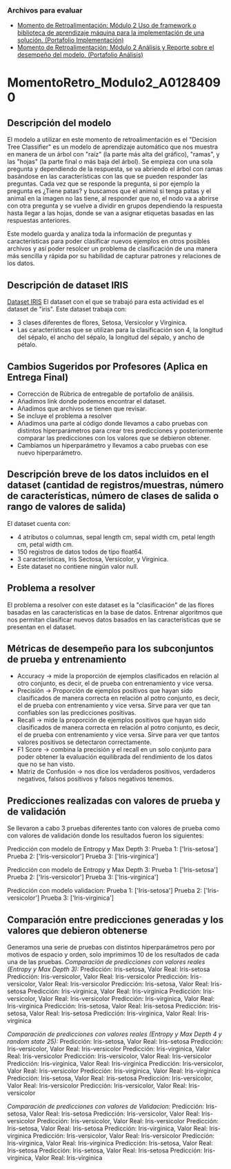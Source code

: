 ### Archivos para evaluar
* [Momento de Retroalimentación: Módulo 2 Uso de framework o biblioteca de aprendizaje máquina para la implementación de una solución. (Portafolio Implementación)](MomentoRetro_Modulo2_A01284090.ipynb)
* [Momento de Retroalimentación: Módulo 2 Análisis y Reporte sobre el desempeño del modelo. (Portafolio Análisis)](https://github.com/analucia2107/MomentoRetro_Modulo2_A01284090/blob/main/MometoRetro_Modulo2_AnalisisyReporte_A01284090.ipynb)

# MomentoRetro_Modulo2_A01284090

## Descripción del modelo
El modelo a utilizar en este momento de retroalimentación es el "Decision Tree Classifier" es un modelo de aprendizaje automático que nos muestra en manera de un árbol con "raíz" (la parte más alta del gráfico), "ramas", y las "hojas" (la parte final o más baja del árbol). Se empieza con una sola pregunta y dependiendo de la respuesta, se va abriendo el árbol con ramas basándose en las características con las que se pueden responder las preguntas. Cada vez que se responde la pregunta, si por ejemplo la pregunta es ¿Tiene patas? y buscamos que el animal si tenga patas y el animal en la imagen no las tiene, al responder que no, el nodo va a abrirse con otra pregunta y se vuelve a dividir en grupos dependiendo la respuesta hasta llegar a las hojas, donde se van a asignar etiquetas basadas en las respuestas anteriores.

Este modelo guarda y analiza toda la información de preguntas y características para poder clasificar nuevos ejemplos en otros posibles archivos y así poder resolcer un problema de clasificación de una manera más sencilla y rápida por su habilidad de capturar patrones y relaciones de los datos.

## Descripción de dataset IRIS
[Dataset IRIS](https://www.kaggle.com/datasets/roswellwayoff/iris-data-set?select=iris.csv)
El dataset con el que se trabajó para esta actividad es el dataset de "iris". 
Este dataset trabaja con:
* 3 clases diferentes de flores, Setosa, Versicolor y Virginica.
* Las características que se utilizan para la clasificación son 4, la longitud del sépalo, el ancho del sépalo, la longitud del sépalo, y ancho de pétalo. 

## Cambios Sugeridos por Profesores (Aplica en Entrega Final)
* Corrección de Rúbrica de entregable de portafolio de análisis.
* Añadimos link donde podemos encontrar el dataset.
* Añadimos que archivos se tienen que revisar.
* Se incluye el problema a resolver 
* Añadimos una parte al código donde llevamos a cabo pruebas con distintos hiperparámetros para crear tres predicciones y posteriormente comparar las predicciones con los valores que se debieron obtener.
* Cambiamos un hiperparámetro y llevamos a cabo pruebas con ese nuevo hiperparámetro.


## Descripción breve de los datos incluidos en el dataset (cantidad de registros/muestras, número de características, número de clases de salida o rango de valores de salida)
El dataset cuenta con:
* 4 atributos o columnas, sepal length cm, sepal width cm, petal length cm, petal width cm.
* 150 registros de datos todos de tipo float64.
* 3 características, Iris Sectosa, Versicolor, y Virginica.
* Este dataset no contiene ningún valor null.

## Problema a resolver
El problema a resolver con este dataset es la "clasificación" de las flores basadas en las características en la base de datos. Entrenar algoritmos que nos permitan clasificar nuevos datos basados en las características que se presentan en el dataset.

## Métricas de desempeño para los subconjuntos de prueba y entrenamiento
- Accuracy -> mide la proporción de ejemplos clasificados en relación al otro conjunto, es decir, el de prueba con entrenamiento y vice versa.
- Precisión -> Proporción de ejemplos positivos que hayan sido clasificados de manera correcta en relación al potro conjunto, es decir, el de prueba con entrenamiento y vice versa. Sirve para ver que tan confiables son las predicciones positivas.
- Recall -> mide la proporción de ejemplos positivos que hayan sido clasificados de manera correcta en relación al potro conjunto, es decir, el de prueba con entrenamiento y vice versa. Sirve para ver que tantos valores positivos se detectaron correctamente. 
- F1 Score -> combina la precisión y el recall en un solo conjunto para poder obtener la evaluación equilibrada del rendimiento de los datos que no se han visto.
- Matriz de Confusión -> nos dice los verdaderos positivos, verdaderos negativos, falsos positivos y falsos negativos tenemos. 

## Predicciones realizadas con valores de prueba y de validación
Se llevaron a cabo 3 pruebas diferentes tanto con valores de prueba como con valores de validación donde los resultados fueron los siguientes:

Predicción con modelo de Entropy y Max Depth 3:
Prueba 1: ['Iris-setosa']
Prueba 2: ['Iris-versicolor']
Prueba 3: ['Iris-virginica']

Predicción con modelo de Entropy y Max Depth 3:
Prueba 1: ['Iris-setosa']
Prueba 2: ['Iris-versicolor']
Prueba 3: ['Iris-virginica']

Predicción con modelo validacion:
Prueba 1: ['Iris-setosa']
Prueba 2: ['Iris-versicolor']
Prueba 3: ['Iris-virginica']

## Comparación entre predicciones generadas y los valores que debieron obtenerse
Generamos una serie de pruebas con distintos hiperparámetros pero por motivos de espacio y orden, solo imprimimos 10 de los resultados de cada una de las pruebas.
*Comparación de predicciones con valores reales (Entropy y Max Depth 3):*
Predicción: Iris-setosa, Valor Real: Iris-setosa
Predicción: Iris-versicolor, Valor Real: Iris-versicolor
Predicción: Iris-versicolor, Valor Real: Iris-versicolor
Predicción: Iris-setosa, Valor Real: Iris-setosa
Predicción: Iris-virginica, Valor Real: Iris-virginica
Predicción: Iris-versicolor, Valor Real: Iris-versicolor
Predicción: Iris-virginica, Valor Real: Iris-virginica
Predicción: Iris-setosa, Valor Real: Iris-setosa
Predicción: Iris-setosa, Valor Real: Iris-setosa
Predicción: Iris-virginica, Valor Real: Iris-virginica


*Comparación de predicciones con valores reales (Entropy y Max Depth 4 y random state 25):*
Predicción: Iris-setosa, Valor Real: Iris-setosa
Predicción: Iris-versicolor, Valor Real: Iris-versicolor
Predicción: Iris-virginica, Valor Real: Iris-versicolor
Predicción: Iris-versicolor, Valor Real: Iris-versicolor
Predicción: Iris-virginica, Valor Real: Iris-virginica
Predicción: Iris-versicolor, Valor Real: Iris-versicolor
Predicción: Iris-virginica, Valor Real: Iris-virginica
Predicción: Iris-setosa, Valor Real: Iris-setosa
Predicción: Iris-versicolor, Valor Real: Iris-versicolor
Predicción: Iris-versicolor, Valor Real: Iris-versicolor


*Comparación de predicciones con valores de Validacion:*
Predicción: Iris-setosa, Valor Real: Iris-setosa
Predicción: Iris-versicolor, Valor Real: Iris-versicolor
Predicción: Iris-versicolor, Valor Real: Iris-versicolor
Predicción: Iris-setosa, Valor Real: Iris-setosa
Predicción: Iris-virginica, Valor Real: Iris-virginica
Predicción: Iris-versicolor, Valor Real: Iris-versicolor
Predicción: Iris-virginica, Valor Real: Iris-virginica
Predicción: Iris-setosa, Valor Real: Iris-setosa
Predicción: Iris-setosa, Valor Real: Iris-setosa
Predicción: Iris-virginica, Valor Real: Iris-virginica

